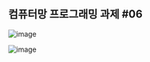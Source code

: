 ## 컴퓨터망 프로그래밍 과제 #06

![image](https://user-images.githubusercontent.com/80497254/148199334-ac77e072-b2b9-4832-a73e-fda32b09d53d.png)

![image](https://user-images.githubusercontent.com/80497254/148199447-5c4e57aa-2f74-4b4d-8bd7-109a057105ee.png)
